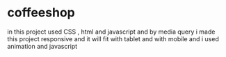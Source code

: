 # coffeeshop


in this project used CSS , html and javascript and by media query i made this project responsive and it will fit with tablet and with mobile  and i used animation and javascript
